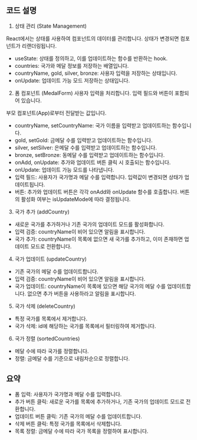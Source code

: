 ## 코드 설명

1. 상태 관리 (State Management)

<State> React에서는 상태를 사용하여 컴포넌트의 데이터를 관리합니다. 상태가 변경되면 컴포넌트가 리랜더링됩니다.

- useState: 상태를 정의하고, 이를 업데이트하는 함수를 반환하는 hook.
- countries: 국가와 메달 정보를 저장하는 배열입니다.
- countryName, gold, silver, bronze: 사용자 입력을 저장하는 상태입니다.
- onUpdate: 업데이트 가능 모드 저장하는 상태입니다.

2. 폼 컴포넌트 (MedalForm)
   사용자 입력을 처리합니다. 입력 필드와 버튼이 포함되어 있습니다.

<Props> 부모 컴포넌트(App)로부터 전달받는 값입니다.

- countryName, setCountryName: 국가 이름을 입력받고 업데이트하는 함수입니다.
- gold, setGold: 금메달 수를 입력받고 업데이트하는 함수입니다.
- silver, setSilver: 은메달 수를 입력받고 업데이트하는 함수입니다.
- bronze, setBronze: 동메달 수를 입력받고 업데이트하는 함수입니다.
- onAdd, onUpdate: 추가와 업데이트 버튼 클릭 시 호출되는 함수입니다.
- onUpdate: 업데이트 가능 모드를 나타냅니다.
- 입력 필드: 사용자가 국가명과 메달 수를 입력합니다. 입력값이 변경되면 상태가 업데이트됩니다.
- 버튼: 추가와 업데이트 버튼은 각각 onAdd와 onUpdate 함수를 호출합니다. 버튼의 활성화 여부는 isUpdateMode에 따라 결정됩니다.

3. 국가 추가 (addCountry)

- 새로운 국가를 추가하거나 기존 국가의 업데이트 모드를 활성화합니다.
- 입력 검증: countryName이 비어 있으면 알림을 표시합니다.
- 국가 추가: countryName이 목록에 없으면 새 국가를 추가하고, 이미 존재하면 업데이트 모드로 전환합니다.

4. 국가 업데이트 (updateCountry)

- 기존 국가의 메달 수를 업데이트합니다.
- 입력 검증: countryName이 비어 있으면 알림을 표시합니다.
- 국가 업데이트: countryName이 목록에 있으면 해당 국가의 메달 수를 업데이트합니다. 없으면 추가 버튼을 사용하라고 알림을 표시합니다.

5. 국가 삭제 (deleteCountry)

- 특정 국가를 목록에서 제거합니다.
- 국가 삭제: id에 해당하는 국가를 목록에서 필터링하여 제거합니다.

6. 국가 정렬 (sortedCountries)

- 메달 수에 따라 국가를 정렬합니다.
- 정렬: 금메달 수를 기준으로 내림차순으로 정렬합니다.

## 요약

- 폼 입력: 사용자가 국가명과 메달 수를 입력합니다.
- 추가 버튼 클릭: 새로운 국가를 목록에 추가하거나, 기존 국가의 업데이트 모드로 전환합니다.
- 업데이트 버튼 클릭: 기존 국가의 메달 수를 업데이트합니다.
- 삭제 버튼 클릭: 특정 국가를 목록에서 삭제합니다.
- 목록 정렬: 금메달 수에 따라 국가 목록을 정렬하여 표시합니다.

